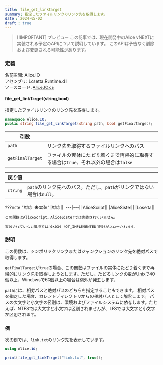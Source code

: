 ```yaml
---
title: file_get_linkTarget
summary: 指定したファイルリンクのリンク先を取得します。
date : 2024-05-02
draft : true
---
```


> [!IMPORTANT] プレビュー
> この記事では、現在開発中のAlice vNEXTに実装される予定のAPIについて説明しています。
> このAPIは予告なく削除および変更される可能性があります。

### 定義
名前空間: Alice.IO<br/>
アセンブリ: Losetta.Runtime.dll<br/>
ソースコード: [Alice.IO.cs](https://github.com/WSOFT-Project/Losetta/blob/master/Losetta.Runtime/Alice.IO.cs)

#### file_get_linkTarget(string,bool)

指定したファイルリンクのリンク先を取得します。

```cs title="AliceScript"
namespace Alice.IO;
public string file_get_linkTarget(string path, bool getFinalTarget);
```

|引数| |
|-|-|
|`path`|リンク先を取得するファイルリンクへのパス|
|`getFinalTarget`|ファイルの実体にたどり着くまで再帰的に取得する場合は`true`、それ以外の場合は`false`|

|戻り値| |
|-|-|
|`string`|`path`のリンク先へのパス。ただし、`path`がリンクではない場合は`null`。|

???note "対応: 未実装"
    |対応||
    |---|---|
    |AliceScript||
    |AliceSister||
    |Losetta||

    この関数はAliceScript、AliceSisterでは実装されていません。

    実装されていない環境では`0x034 NOT_IMPLEMENTED`例外がスローされます。

### 説明
この関数は、シンボリックリンクまたはジャンクションのリンク先を絶対パスで取得します。

`getFinalTarget`が`true`の場合、この関数はファイルの実体にたどり着くまで再帰的にリンク先を取得しようとします。ただし、たどるリンクの数がUnixで40個以上、Windowsで63個以上の場合は例外が発生します。

`path`には、相対パスと絶対パスのどちらを指定することもできます。
相対パスを指定した場合、カレントディレクトリからの相対パスとして解釈します。
パスの大文字と小文字の区別は、環境およびファイルシステムに依存します。たとえば、NTFSでは大文字と小文字は区別されませんが、LFSでは大文字と小文字が区別されます。

### 例
次の例では、`link.txt`のリンク先を表示しています。

```cs title="AliceScript"
using Alice.IO;

print(file_get_linkTarget("link.txt", true));
```

